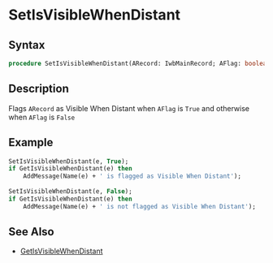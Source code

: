 # SetIsVisibleWhenDistant

## Syntax

```pascal
procedure SetIsVisibleWhenDistant(ARecord: IwbMainRecord; AFlag: boolean);
```

## Description

Flags `ARecord` as Visible When Distant when `AFlag` is `True` and otherwise when `AFlag` is `False`

## Example

```pascal
SetIsVisibleWhenDistant(e, True);
if GetIsVisibleWhenDistant(e) then
	AddMessage(Name(e) + ' is flagged as Visible When Distant');
  
SetIsVisibleWhenDistant(e, False);
if GetIsVisibleWhenDistant(e) then
	AddMessage(Name(e) + ' is not flagged as Visible When Distant');
```

## See Also

- [GetIsVisibleWhenDistant](IwbMainRecord_GetIsVisibleWhenDistant.md)
